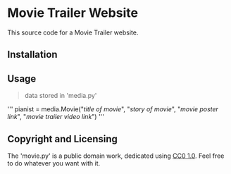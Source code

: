 # Movie Trailer Website
This source code for a Movie Trailer website.

## Installation

## Usage
> data stored in 'media.py'

'''
pianist = media.Movie("_title of movie_",
		      "_story of movie_",
		      "_movie poster link_",
		      "_movie trailer video link_")
'''


## 

## Copyright and Licensing
The 'movie.py' is a public domain work, dedicated using [CC0 1.0](https://creativecommons.org/publicdomain/zero/1.0/). Feel free to do whatever you want with it.




